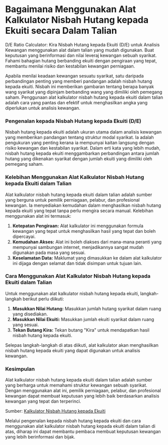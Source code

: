 Bagaimana Menggunakan Alat Kalkulator Nisbah Hutang kepada Ekuiti secara Dalam Talian
=====================================================================================

D/E Ratio Calculator: Kira Nisbah Hutang kepada Ekuiti (D/E) untuk Analisis Kewangan menggunakan alat dalam talian yang mudah digunakan. Buat keputusan yang berinformasi dan nilai leveraj kewangan sebuah syarikat. Fahami bahagian hutang berbanding ekuiti dengan pengiraan yang tepat, membantu menilai risiko dan kestabilan kewangan perniagaan.

Apabila menilai keadaan kewangan sesuatu syarikat, satu daripada perbandingan penting yang memberi pandangan adalah nisbah hutang kepada ekuiti. Nisbah ini memberikan gambaran tentang berapa banyak wang syarikat yang dipinjam berbanding wang yang dimiliki oleh pemegang saham. Penggunaan alat kalkulator nisbah hutang kepada ekuiti dalam talian adalah cara yang pantas dan efektif untuk menghasilkan angka yang diperlukan untuk analisis kewangan.

### Pengenalan kepada Nisbah Hutang kepada Ekuiti (D/E)

Nisbah hutang kepada ekuiti adalah ukuran utama dalam analisis kewangan yang memberikan pandangan tentang struktur modal syarikat. Ia adalah pengukuran yang penting kerana ia mempunyai kaitan langsung dengan risiko kewangan dan kestabilan syarikat. Dalam erti kata yang lebih mudah, nisbah hutang kepada ekuiti menggambarkan perbandingan antara jumlah hutang yang dikenakan syarikat dengan jumlah ekuiti yang dimiliki oleh pemegang saham.

### Kelebihan Menggunakan Alat Kalkulator Nisbah Hutang kepada Ekuiti dalam Talian

Alat kalkulator nisbah hutang kepada ekuiti dalam talian adalah sumber yang berguna untuk pemilik perniagaan, pelabur, dan profesional kewangan. Ia menyediakan kemudahan dalam menghasilkan nisbah hutang kepada ekuiti yang tepat tanpa perlu mengira secara manual. Kelebihan menggunakan alat ini termasuk:

1. **Ketepatan Pengiraan:** Alat kalkulator ini menggunakan formula kewangan yang tepat untuk menghasilkan hasil yang tepat dan boleh dipercayai.
2. **Kemudahan Akses:** Alat ini boleh diakses dari mana-mana peranti yang mempunyai sambungan internet, menjadikannya sangat mudah digunakan pada masa yang sesuai.
3. **Keselamatan Data:** Maklumat yang dimasukkan ke dalam alat kalkulator ini dijaga dengan selamat dan tidak disimpan untuk tujuan lain.

### Cara Menggunakan Alat Kalkulator Nisbah Hutang kepada Ekuiti dalam Talian

Untuk menggunakan alat kalkulator nisbah hutang kepada ekuiti, langkah-langkah berikut perlu diikuti:

1. **Masukkan Nilai Hutang:** Masukkan jumlah hutang syarikat dalam ruang yang disediakan.
2. **Masukkan Nilai Ekuiti:** Masukkan jumlah ekuiti syarikat dalam ruang yang sesuai.
3. **Tekan Butang Kira:** Tekan butang "Kira" untuk mendapatkan hasil nisbah hutang kepada ekuiti.

Selepas langkah-langkah di atas diikuti, alat kalkulator akan menghasilkan nisbah hutang kepada ekuiti yang dapat digunakan untuk analisis kewangan.

### Kesimpulan

Alat kalkulator nisbah hutang kepada ekuiti dalam talian adalah sumber yang berharga untuk memahami struktur kewangan sebuah syarikat. Dengan menggunakan alat ini, pemilik perniagaan, pelabur, dan profesional kewangan dapat membuat keputusan yang lebih baik berdasarkan analisis kewangan yang tepat dan terperinci.

Sumber: [Kalkulator Nisbah Hutang kepada Ekuiti](https://www.onlinecalculatorsfree.com/ms/financial/debt-to-equity-ratio-calculator.html)

Melalui pengenalan kepada nisbah hutang kepada ekuiti dan cara menggunakan alat kalkulator nisbah hutang kepada ekuiti dalam talian di atas, diharap ini dapat membantu pembaca membuat keputusan kewangan yang lebih berinformasi dan bijak.